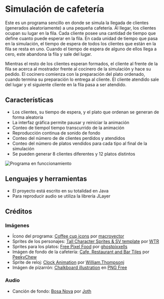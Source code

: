 # Simulación de cafetería

Este es un programa sencillo en donde se simula la llegada de clientes (generados aleatoriamente) a una pequeña cafetería.
Al llegar, los clientes ocupan su lugar en la fila. Cada cliente posee una cantidad de tiempo que define cuanto puede esperar
en la fila. En cada unidad de tiempo que pasa en la simulación, el tiempo de espera de todos los clientes que están en la fila
se resta en uno. Cuando el tiempo de espera de alguno de ellos llega a cero, este abandona la fila y sale del lugar.

Mientras el resto de los clientes esperan formados, el cliente al frente de la fila se acerca al mostrador frente al cocinero
de la simulación y hace su pedido. El cocinero comienza con la preparación del plato ordenado, cuando termina su preparación lo
entrega al cliente. El cliente atendido sale del lugar y el siguiente cliente en la fila pasa a ser atendido.

## Características
* Los clientes, su tiempo de espera, y el plato que ordenan se generan de forma aleatoria
* La interfaz gráfica permite pausar y reiniciar la animación
* Conteo de tiempol tiempo transcurrido de la animación
* Reproducción continua de sonido de fondo
* Conteo del número de de clientes perdidos y atendidos
* Conteo del número de platos vendidos para cada tipo al final de la simulación
* Se pueden generar 8 clientes diferentes y 12 platos distintos

![Programa en funccionamiento](pre.gif)

## Lenguajes y herramientas
* El proyecto está escrito en su totalidad en Java
* Para reproducir audio se utiliza la librería JLayer

## Créditos
### Imágenes
* Ícono del programa: [Coffee cup icons](https://www.freepik.es/vector-gratis/iconos-taza-cafe_1530512.htm#query=coffe%20cup%20icons%20macrovector&position=26&from_view=search) por [macrovector](https://www.freepik.es/macrovector)
* Sprites de los personajes: [Tall Character Sprites & SV template](https://forums.rpgmakerweb.com/index.php?threads/tall-character-sprites-sv-template.119130/) por [WTR](https://forums.rpgmakerweb.com/index.php?members/wtr.156088/)
* Sprites para los platos: [Free Pixel Food](https://ghostpixxells.itch.io/pixelfood) por [ghostpixxells](https://itch.io/profile/ghostpixxells)
* Imágen de fondo de la cafetería: [Cafe, Restaurant and Bar Tiles](https://www.deviantart.com/peekychew/art/Cafe-Restaurant-and-Bar-Tiles-532856201) por [PeekyChew](https://www.deviantart.com/peekychew)
* Sprite de reloj: [Clock Animation](https://opengameart.org/content/lpc-clock-animation) por [William.Thompsonj](https://opengameart.org/users/williamthompsonj)
* Imágen de pizarrón: [Chalkboard illustration](https://pngfree.io/blackboard-rectangle-png-8317) en [PNG Free](https://pngfree.io/)
### Audio
* Canción de fondo: [Bosa Nova](https://opengameart.org/content/bossa-nova) por [Joth](https://opengameart.org/users/joth?page=1)